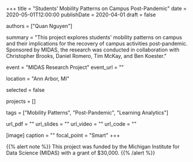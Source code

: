 +++
title = "Students’ Mobility Patterns on Campus Post-Pandemic"
date = 2020-05-01T12:00:00
publishDate = 2020-04-01
draft = false

authors = ["Quan Nguyen"]

summary = "This project explores students' mobility patterns on campus and their implications for the recovery of campus activities post-pandemic. Sponsored by MIDAS, the research was conducted in collaboration with Christopher Brooks, Daniel Romero, Tim McKay, and Ben Koester."

event = "MIDAS Research Project"
event_url = ""

location = "Ann Arbor, MI"

selected = false

projects = []

tags = ["Mobility Patterns", "Post-Pandemic", "Learning Analytics"]

url_pdf = ""
url_slides = ""
url_video = ""
url_code = ""

[image]
  caption = ""
  focal_point = "Smart"
+++

{{% alert note %}}
This project was funded by the Michigan Institute for Data Science (MIDAS) with a grant of $30,000.
{{% /alert %}}
